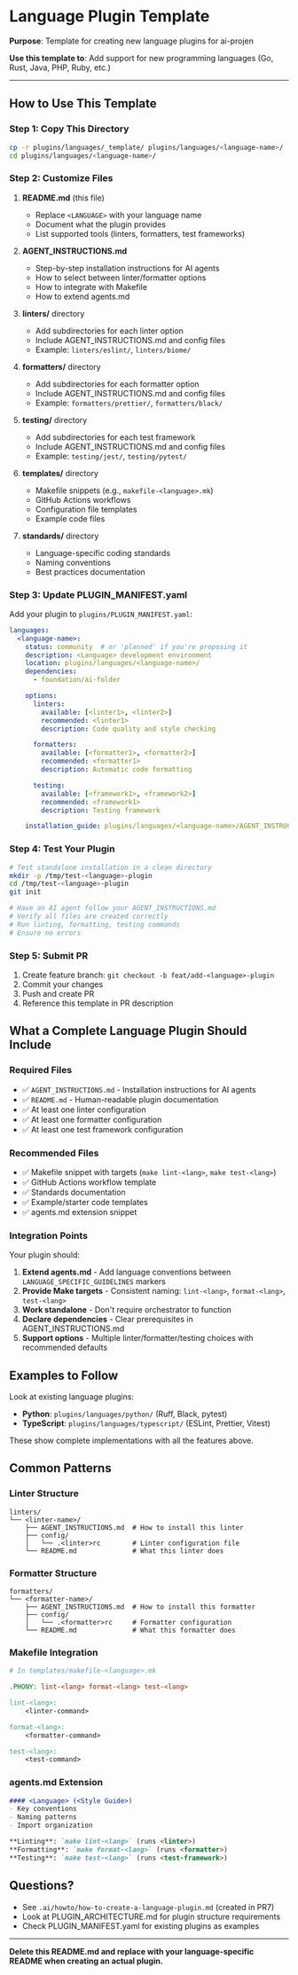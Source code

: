 # Language Plugin Template

**Purpose**: Template for creating new language plugins for ai-projen

**Use this template to**: Add support for new programming languages (Go, Rust, Java, PHP, Ruby, etc.)

---

## How to Use This Template

### Step 1: Copy This Directory

```bash
cp -r plugins/languages/_template/ plugins/languages/<language-name>/
cd plugins/languages/<language-name>/
```

### Step 2: Customize Files

1. **README.md** (this file)
   - Replace `<LANGUAGE>` with your language name
   - Document what the plugin provides
   - List supported tools (linters, formatters, test frameworks)

2. **AGENT_INSTRUCTIONS.md**
   - Step-by-step installation instructions for AI agents
   - How to select between linter/formatter options
   - How to integrate with Makefile
   - How to extend agents.md

3. **linters/** directory
   - Add subdirectories for each linter option
   - Include AGENT_INSTRUCTIONS.md and config files
   - Example: `linters/eslint/`, `linters/biome/`

4. **formatters/** directory
   - Add subdirectories for each formatter option
   - Include AGENT_INSTRUCTIONS.md and config files
   - Example: `formatters/prettier/`, `formatters/black/`

5. **testing/** directory
   - Add subdirectories for each test framework
   - Include AGENT_INSTRUCTIONS.md and config files
   - Example: `testing/jest/`, `testing/pytest/`

6. **templates/** directory
   - Makefile snippets (e.g., `makefile-<language>.mk`)
   - GitHub Actions workflows
   - Configuration file templates
   - Example code files

7. **standards/** directory
   - Language-specific coding standards
   - Naming conventions
   - Best practices documentation

### Step 3: Update PLUGIN_MANIFEST.yaml

Add your plugin to `plugins/PLUGIN_MANIFEST.yaml`:

```yaml
languages:
  <language-name>:
    status: community  # or 'planned' if you're proposing it
    description: <Language> development environment
    location: plugins/languages/<language-name>/
    dependencies:
      - foundation/ai-folder

    options:
      linters:
        available: [<linter1>, <linter2>]
        recommended: <linter1>
        description: Code quality and style checking

      formatters:
        available: [<formatter1>, <formatter2>]
        recommended: <formatter1>
        description: Automatic code formatting

      testing:
        available: [<framework1>, <framework2>]
        recommended: <framework1>
        description: Testing framework

    installation_guide: plugins/languages/<language-name>/AGENT_INSTRUCTIONS.md
```

### Step 4: Test Your Plugin

```bash
# Test standalone installation in a clean directory
mkdir -p /tmp/test-<language>-plugin
cd /tmp/test-<language>-plugin
git init

# Have an AI agent follow your AGENT_INSTRUCTIONS.md
# Verify all files are created correctly
# Run linting, formatting, testing commands
# Ensure no errors
```

### Step 5: Submit PR

1. Create feature branch: `git checkout -b feat/add-<language>-plugin`
2. Commit your changes
3. Push and create PR
4. Reference this template in PR description

## What a Complete Language Plugin Should Include

### Required Files
- ✅ `AGENT_INSTRUCTIONS.md` - Installation instructions for AI agents
- ✅ `README.md` - Human-readable plugin documentation
- ✅ At least one linter configuration
- ✅ At least one formatter configuration
- ✅ At least one test framework configuration

### Recommended Files
- ✅ Makefile snippet with targets (`make lint-<lang>`, `make test-<lang>`)
- ✅ GitHub Actions workflow template
- ✅ Standards documentation
- ✅ Example/starter code templates
- ✅ agents.md extension snippet

### Integration Points

Your plugin should:
1. **Extend agents.md** - Add language conventions between `LANGUAGE_SPECIFIC_GUIDELINES` markers
2. **Provide Make targets** - Consistent naming: `lint-<lang>`, `format-<lang>`, `test-<lang>`
3. **Work standalone** - Don't require orchestrator to function
4. **Declare dependencies** - Clear prerequisites in AGENT_INSTRUCTIONS.md
5. **Support options** - Multiple linter/formatter/testing choices with recommended defaults

## Examples to Follow

Look at existing language plugins:
- **Python**: `plugins/languages/python/` (Ruff, Black, pytest)
- **TypeScript**: `plugins/languages/typescript/` (ESLint, Prettier, Vitest)

These show complete implementations with all the features above.

## Common Patterns

### Linter Structure
```
linters/
└── <linter-name>/
    ├── AGENT_INSTRUCTIONS.md  # How to install this linter
    ├── config/
    │   └── .<linter>rc        # Linter configuration file
    └── README.md              # What this linter does
```

### Formatter Structure
```
formatters/
└── <formatter-name>/
    ├── AGENT_INSTRUCTIONS.md  # How to install this formatter
    ├── config/
    │   └── .<formatter>rc     # Formatter configuration
    └── README.md              # What this formatter does
```

### Makefile Integration
```makefile
# In templates/makefile-<language>.mk

.PHONY: lint-<lang> format-<lang> test-<lang>

lint-<lang>:
	<linter-command>

format-<lang>:
	<formatter-command>

test-<lang>:
	<test-command>
```

### agents.md Extension
```markdown
#### <Language> (<Style Guide>)
- Key conventions
- Naming patterns
- Import organization

**Linting**: `make lint-<lang>` (runs <linter>)
**Formatting**: `make format-<lang>` (runs <formatter>)
**Testing**: `make test-<lang>` (runs <test-framework>)
```

## Questions?

- See `.ai/howto/how-to-create-a-language-plugin.md` (created in PR7)
- Look at PLUGIN_ARCHITECTURE.md for plugin structure requirements
- Check PLUGIN_MANIFEST.yaml for existing plugins as examples

---

**Delete this README.md and replace with your language-specific README when creating an actual plugin.**

